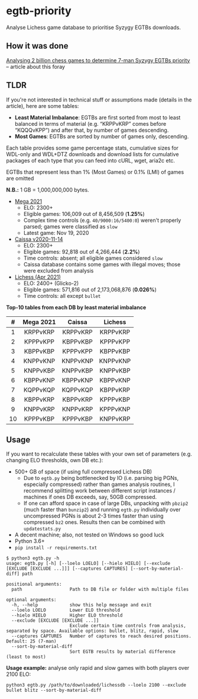 # egtb-priority
Analyse Lichess game database to prioritise Syzygy EGTBs downloads.

## How it was done

[Analysing 2 billion chess games to determine 7-man Syzygy EGTBs priority](./analysing-lichess-game-database.md) – article about this foray

## TLDR

If you're not interested in technical stuff or assumptions made (details in the article), here are some tables:

- **Least Material Imbalance**: EGTBs are first sorted from most to least balanced in terms of material (e.g. “KRPPvKRP” comes before “KQQQvKPP”) and after that, by number of games descending.
- **Most Games**: EGTBs are sorted by number of games only, descending.

Each table provides some game percentage stats, cumulative sizes for WDL-only and WDL+DTZ downloads and download lists for cumulative packages of each type that you can feed into cURL, wget, aria2c etc.

EGTBs that represent less than 1% (Most Games) or 0.1% (LMI) of games are omitted

**N.B.:** 1 GB = 1,000,000,000 bytes.

- [Mega 2021](./markdown_tables/mega.md)
    * ELO: 2300+
    * Eligible games: 106,009 out of 8,456,509 (**1.25%**)
    * Complex time controls (e.g. `40/9000:16/5400:0`) weren't properly parsed; games were classified as `slow`
    * Latest game: Nov 19, 2020
- [Caissa v2020-11-14](./markdown_tables/caissa.md)
    * ELO: 2300+
    * Eligible games: 92,818 out of 4,266,444 (**2.2%**)
    * Time controls: absent; all eligible games considered `slow`
    * Caissa database contains some games with illegal moves; those were excluded from analysis
- [Lichess (Apr 2021)](./markdown_tables/lichess.md)
    * ELO: 2400+ (Glicko-2)
    * Eligible games: 571,816 out of 2,173,068,876 (**0.026%**)
    * Time controls: all except `bullet`


**Top-10 tables from each DB by least material imbalance**

|#|Mega 2021|Caissa|Lichess|
|:----:|:----:|:----:|:----:|
|1|KRPPvKRP|KRPPvKRP|KRPPvKRP|
|2|KPPPvKPP|KBPPvKBP|KPPPvKPP|
|3|KBPPvKBP|KPPPvKPP|KBPPvKBP|
|4|KNPPvKNP|KNPPvKNP|KNPPvKNP|
|5|KNPPvKBP|KNPPvKBP|KNPPvKBP|
|6|KBPPvKNP|KBPPvKNP|KBPPvKNP|
|7|KQPPvKQP|KQPPvKQP|KBPPvKRP|
|8|KBPPvKRP|KBPPvKRP|KPPPvKBP|
|9|KNPPvKRP|KNPPvKRP|KPPPvKNP|
|10|KPPPvKBP|KPPPvKBP|KNPPvKRP|


## Usage

If you want to recalculate these tables with your own set of parameters (e.g. changing ELO thresholds, own DB etc.):

- 500+ GB of space (if using full compressed Lichess DB)
    - Due to `egtb.py` being bottlenecked by IO (i.e. parsing big PGNs, especially compressed) rather than games analysis routines, I recommend splitting work between different script instances / machines if ones DB exceeds, say, 50GB compressed.
    - If one can afford space in case of large DBs, unpacking with `pbzip2` (much faster than `bunzip2`) and running `egtb.py` individually over uncompressed PGNs is about 2-3 times faster than using compressed `bz2` ones. Results then can be combined with `updatestats.py`
- A decent machine; also, not tested on Windows so good luck
- Python 3.6+
- `pip install -r requirements.txt`

```
$ python3 egtb.py -h
usage: egtb.py [-h] [--loelo LOELO] [--hielo HIELO] [--exclude [EXCLUDE [EXCLUDE ...]]] [--captures CAPTURES] [--sort-by-material-diff] path

positional arguments:
  path                  Path to DB file or folder with multiple files

optional arguments:
  -h, --help            show this help message and exit
  --loelo LOELO         Lower ELO threshold
  --hielo HIELO         Higher ELO threshold
  --exclude [EXCLUDE [EXCLUDE ...]]
                        Exclude certain time controls from analysis, separated by space. Available options: bullet, blitz, rapid, slow
  --captures CAPTURES   Number of captures to reach desired positions. Default: 25 (7-man)
  --sort-by-material-diff
                        Sort EGTB results by material difference (least to most)
```

**Usage example:** analyse only rapid and slow games with both players over 2100 ELO:

`python3 egtb.py /path/to/downloaded/lichessdb --loelo 2100 --exclude bullet blitz --sort-by-material-diff`